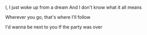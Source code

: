 I, I just woke up from a dream
And I don't know what it all means

Wherever you go, that's where I'll follow

I'd wanna be next to you
If the party was over
